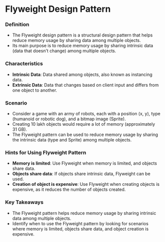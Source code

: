 **Flyweight Design Pattern**
=====================================

### Definition

* The Flyweight design pattern is a structural design pattern that helps reduce memory usage by sharing data among multiple objects.
* Its main purpose is to reduce memory usage by sharing intrinsic data (data that doesn't change) among multiple objects.

### Characteristics

* **Intrinsic Data**: Data shared among objects, also known as instancing data.
* **Extrinsic Data**: Data that changes based on client input and differs from one object to another.

### Scenario

* Consider a game with an army of robots, each with a position (x, y), type (humanoid or robotic dog), and a bitmap image (Sprite).
* Creating 10 lakh objects would require a lot of memory (approximately 31 GB).
* The Flyweight pattern can be used to reduce memory usage by sharing the intrinsic data (type and Sprite) among multiple objects.

### Hints for Using Flyweight Pattern

* **Memory is limited**: Use Flyweight when memory is limited, and objects share data.
* **Objects share data**: If objects share intrinsic data, Flyweight can be used.
* **Creation of object is expensive**: Use Flyweight when creating objects is expensive, as it reduces the number of objects created.

### Key Takeaways

* The Flyweight pattern helps reduce memory usage by sharing intrinsic data among multiple objects.
* Identify when to use the Flyweight pattern by looking for scenarios where memory is limited, objects share data, and object creation is expensive.